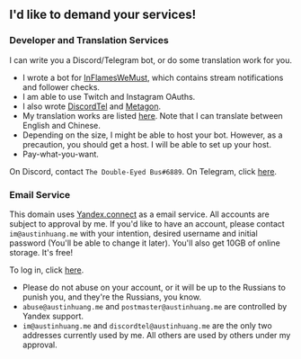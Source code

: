 ## I'd like to demand your services!

### Developer and Translation Services
I can write you a Discord/Telegram bot, or do some translation work for you.

* I wrote a bot for [InFlamesWeMust](http://twitch.tv/inflameswemust), which contains stream notifications and follower checks.
* I am able to use Twitch and Instagram OAuths.
* I also wrote [DiscordTel](http://discordtel.austinhuang.me) and [Metagon](https://metagon.cf).
* My translation works are listed [here](https://austinhuang.me/#i-also-help-in-some-other-projects). Note that I can translate between English and Chinese.
* Depending on the size, I might be able to host your bot. However, as a precaution, you should get a host. I will be able to set up your host.
* Pay-what-you-want.

On Discord, contact `The Double-Eyed Bus#6889`. On Telegram, click [here](https://t.me/austinhuang).

### Email Service
This domain uses [Yandex.connect](http://connect.yandex.com) as a email service. All accounts are subject to approval by me. If you'd like to have an account, please contact `im@austinhuang.me` with your intention, desired username and initial password (You'll be able to change it later). You'll also get 10GB of online storage. It's free!

To log in, click [here](http://mail.yandex.com/for/austinhuang.me).

* Please do not abuse on your account, or it will be up to the Russians to punish you, and they're the Russians, you know.
* `abuse@austinhuang.me` and `postmaster@austinhuang.me` are controlled by Yandex support.
* `im@austinhuang.me` and `discordtel@austinhuang.me` are the only two addresses currently used by me. All others are used by others under my approval.
